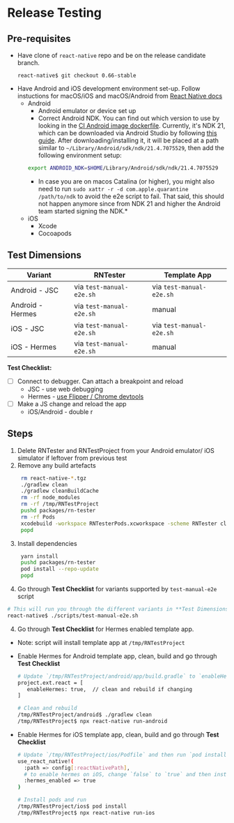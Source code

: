 # Release Testing

## Pre-requisites

- Have clone of `react-native` repo and be on the release candidate branch.
  ```
  react-native$ git checkout 0.66-stable
  ```
- Have Android and iOS development environment set-up. Follow instuctions for macOS/iOS and macOS/Android from [React Native docs](https://reactnative.dev/docs/environment-setup)
  - Android
    - Android emulator or device set up
    - Correct Android NDK. You can find out which version to use by looking in the [CI Android image dockerfile](https://github.com/react-native-community/docker-android/blob/master/Dockerfile#L12). Currently, it's NDK 21, which can be downloaded via Android Studio by following [this guide](https://developer.android.com/studio/projects/install-ndk#specific-version). After downloading/installing it, it will be placed at a path similar to `~/Library/Android/sdk/ndk/21.4.7075529`, then add the following environment setup:
    ```bash
    export ANDROID_NDK=$HOME/Library/Android/sdk/ndk/21.4.7075529
    ```
    - In case you are on macos Catalina (or higher), you might also need to run `sudo xattr -r -d com.apple.quarantine /path/to/ndk` to avoid the e2e script to fail. That said, this should not happen anymore since from NDK 21 and higher the Android team started signing the NDK.\*
  - iOS
    - Xcode
    - Cocoapods

## Test Dimensions

| Variant          | RNTester                 | Template App             |
| ---------------- | ------------------------ | ------------------------ |
| Android - JSC    | via `test-manual-e2e.sh` | via `test-manual-e2e.sh` |
| Android - Hermes | via `test-manual-e2e.sh` | manual                   |
| iOS - JSC        | via `test-manual-e2e.sh` | via `test-manual-e2e.sh` |
| iOS - Hermes     | via `test-manual-e2e.sh` | manual                   |

**Test Checklist:**

- [ ] Connect to debugger. Can attach a breakpoint and reload
  - JSC - use web debugging
  - Hermes - [use Flipper / Chrome devtools](https://reactnative.dev/docs/next/hermes#debugging-js-on-hermes-using-google-chromes-devtools)
- [ ] Make a JS change and reload the app
  - iOS/Android - double r

## Steps

1. Delete RNTester and RNTestProject from your Android emulator/ iOS simulator if leftover from previous test
2. Remove any build artefacts
   ```bash
    rm react-native-*.tgz
    ./gradlew clean
    ./gradlew cleanBuildCache
    rm -rf node_modules
    rm -rf /tmp/RNTestProject
    pushd packages/rn-tester
    rm -rf Pods
    xcodebuild -workspace RNTesterPods.xcworkspace -scheme RNTester clean
    popd
   ```
3. Install dependencies
   ```bash
    yarn install
    pushd packages/rn-tester
    pod install --repo-update
    popd
   ```
5. Go through **Test Checklist** for variants supported by `test-manual-e2e` script

```bash
# This will run you through the different variants in **Test Dimensions** table
react-native$ ./scripts/test-manual-e2e.sh
```

4. Go through **Test Checklist** for Hermes enabled template app.

- Note: script will install template app at `/tmp/RNTestProject`
- Enable Hermes for Android template app, clean, build and go through **Test Checklist**

  ```bash
  # Update `/tmp/RNTestProject/android/app/build.gradle` to `enableHermes`
  project.ext.react = [
     enableHermes: true,  // clean and rebuild if changing
  ]

  # Clean and rebuild
  /tmp/RNTestProject/android$ ./gradlew clean
  /tmp/RNTestProject$ npx react-native run-android
  ```

- Enable Hermes for iOS template app, clean, build and go through **Test Checklist**

  ```bash
  # Update `/tmp/RNTestProject/ios/Podfile` and then run `pod install`
  use_react_native!(
    :path => config[:reactNativePath],
    # to enable hermes on iOS, change `false` to `true` and then install pods
    :hermes_enabled => true
  )

  # Install pods and run
  /tmp/RNTestProject/ios$ pod install
  /tmp/RNTestProject$ npx react-native run-ios
  ```
